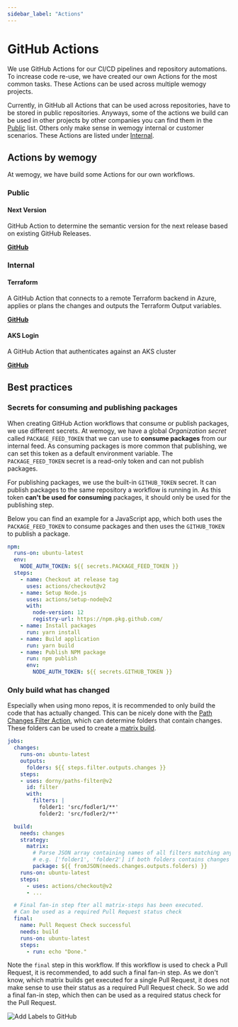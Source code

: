 ```yaml
---
sidebar_label: "Actions"
---
```


# GitHub Actions

We use GitHub Actions for our CI/CD pipelines and repository automations. To increase code re-use, we have created our own Actions for the most common tasks. These Actions can be used across multiple wemogy projects.

Currently, in GitHub all Actions that can be used across repositories, have to be stored in public repositories. Anyways, some of the actions we build can be used in other projects by other companies you can find them in the [Public](#public) list. Others only make sense in wemogy internal or customer scenarios. These Actions are listed under [Internal](#internal).

## Actions by wemogy

At wemogy, we have build some Actions for our own workflows.

### Public

#### Next Version

GitHub Action to determine the semantic version for the next release based on existing GitHub Releases.

**[GitHub](https://github.com/wemogy/next-version-action)**

### Internal

#### Terraform

A GitHub Action that connects to a remote Terraform backend in Azure, applies or plans the changes and outputs the Terraform Output variables.

**[GitHub](https://github.com/wemogy/terraform-action)**

#### AKS Login

A GitHub Action that authenticates against an AKS cluster

**[GitHub](https://github.com/wemogy/aks-login-action)**

## Best practices

### Secrets for consuming and publishing packages

When creating GitHub Action workflows that consume or publish packages, we use different secrets. At wemogy, we have a global *Organization secret* called `PACKAGE_FEED_TOKEN` that we can use to **consume packages** from our internal feed. As consuming packages is more common that publishing, we can set this token as a default environment variable. The `PACKAGE_FEED_TOKEN` secret is a read-only token and can not publish packages.

For publishing packages, we use the built-in `GITHUB_TOKEN` secret. It can publish packages to the same repository a workflow is running in. As this token **can't be used for consuming** packages, it should only be used for the publishing step.

Below you can find an example for a JavaScript app, which both uses the `PACKAGE_FEED_TOKEN` to consume packages and then uses the `GITHUB_TOKEN` to publish a package.

```yaml
npm:
  runs-on: ubuntu-latest
  env:
    NODE_AUTH_TOKEN: ${{ secrets.PACKAGE_FEED_TOKEN }}
  steps:
    - name: Checkout at release tag
      uses: actions/checkout@v2
    - name: Setup Node.js
      uses: actions/setup-node@v2
      with:
        node-version: 12
        registry-url: https://npm.pkg.github.com/
    - name: Install packages
      run: yarn install
    - name: Build application
      run: yarn build
    - name: Publish NPM package
      run: npm publish
      env:
        NODE_AUTH_TOKEN: ${{ secrets.GITHUB_TOKEN }}
```

### Only build what has changed

Especially when using mono repos, it is recommended to only build the code that has actually changed. This can be nicely done with the [Path Changes Filter Action](https://github.com/dorny/paths-filter), which can determine folders that contain changes. These folders can be used to create a [matrix build](https://docs.github.com/en/actions/learn-github-actions/managing-complex-workflows#using-a-build-matrix).

```yaml
jobs:
  changes:
    runs-on: ubuntu-latest
    outputs:
      folders: ${{ steps.filter.outputs.changes }}
    steps:
    - uses: dorny/paths-filter@v2
      id: filter
      with:
        filters: |
          folder1: 'src/fodler1/**'
          folder2: 'src/fodler2/**'

  build:
    needs: changes
    strategy:
      matrix:
        # Parse JSON array containing names of all filters matching any of changed files
        # e.g. ['folder1', 'folder2'] if both folders contains changes
        package: ${{ fromJSON(needs.changes.outputs.folders) }}
    runs-on: ubuntu-latest
    steps:
      - uses: actions/checkout@v2
      - ...

  # Final fan-in step fter all matrix-steps has been executed.
  # Can be used as a required Pull Request status check
  final:
    name: Pull Request Check successful
    needs: build
    runs-on: ubuntu-latest
    steps:
      - run: echo "Done."
```

Note the `final` step in this workflow. If this workflow is used to check a Pull Request, it is recommended, to add such a final fan-in step. As we don't know, which matrix builds get executed for a single Pull Request, it does not make sense to use their status as a required Pull Request check. So we add a final fan-in step, which then can be used as a required status check for the Pull Request.

![Add Labels to GitHub](/img/docs-internal/devops/github/actions/addGithubStatusCheck.jpg)
